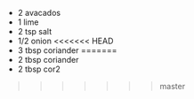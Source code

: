 * 2 avacados
* 1 lime
* 2 tsp salt
* 1/2 onion
<<<<<<< HEAD
* 3 tbsp coriander
=======
* 2 tbsp coriander
* 2 tbsp cor2
>>>>>>> master

